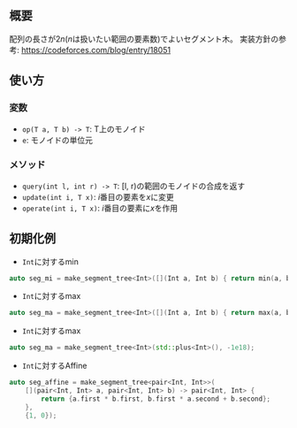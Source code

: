 ## 概要
配列の長さが$2n$($n$は扱いたい範囲の要素数)でよいセグメント木。
実装方針の参考: https://codeforces.com/blog/entry/18051

## 使い方
### 変数
- `op(T a, T b) -> T`: T上のモノイド
- `e`: モノイドの単位元

### メソッド
- `query(int l, int r) -> T`: [l, r)の範囲のモノイドの合成を返す
- `update(int i, T x)`: $i$番目の要素を$x$に変更
- `operate(int i, T x)`: $i$番目の要素に$x$を作用

## 初期化例
- `Int`に対するmin
```cpp
auto seg_mi = make_segment_tree<Int>([](Int a, Int b) { return min(a, b); }, 1e18);
```

- `Int`に対するmax
```cpp
auto seg_ma = make_segment_tree<Int>([](Int a, Int b) { return max(a, b); }, -1e18);
```

- `Int`に対するmax
```cpp
auto seg_ma = make_segment_tree<Int>(std::plus<Int>(), -1e18);
```

- `Int`に対するAffine
```cpp
auto seg_affine = make_segment_tree<pair<Int, Int>>(
    [](pair<Int, Int> a, pair<Int, Int> b) -> pair<Int, Int> {
        return {a.first * b.first, b.first * a.second + b.second};
    },
    {1, 0});
```